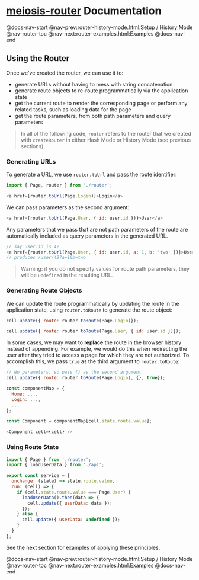 # [meiosis-router](https://meiosis.js.org/router) Documentation

@docs-nav-start
@nav-prev:router-history-mode.html:Setup / History Mode
@nav-router-toc
@nav-next:router-examples.html:Examples
@docs-nav-end

## Using the Router

Once we've created the router, we can use it to:

- generate URLs without having to mess with string concatenation
- generate route objects to re-route programmatically via the application state
- get the current route to render the corresponding page or perform any related tasks, such as
  loading data for the page
- get the route parameters, from both path parameters and query parameters

> In all of the following code, `router` refers to the router that we created with `createRouter` in
> either Hash Mode or History Mode (see previous sections).

### Generating URLs

To generate a URL, we use `router.toUrl` and pass the route identifier:

```js
import { Page, router } from './router';

<a href={router.toUrl(Page.Login)}>Login</a>
```

We can pass parameters as the second argument:

```js
<a href={router.toUrl(Page.User, { id: user.id })}>User</a>
```

Any parameters that we pass that are not path parameters of the route are automatically included as
query parameters in the generated URL.

```js
// say user.id is 42
<a href={router.toUrl(Page.User, { id: user.id, a: 1, b: 'two' })}>User</a>
// produces /user/42?a=1&b=two
```

> Warning: if you do not specify values for route path parameters, they will be `undefined` in the
> resulting URL.

### Generating Route Objects

We can update the route programmatically by updating the route in the application state, using
`router.toRoute` to generate the route object:

```js
cell.update({ route: router.toRoute(Page.Login)});

cell.update({ route: router.toRoute(Page.User, { id: user.id })});
```

In some cases, we may want to **replace** the route in the browser history instead of appending. For
example, we would do this when redirecting the user after they tried to access a page for which they
are not authorized. To accomplish this, we pass `true` as the third argument to `router.toRoute`:

```js
// No parameters, so pass {} as the second argument
cell.update({ route: router.toRoute(Page.Login), {}, true});
```

```js
const componentMap = {
  Home: ...,
  Login: ...,
  ...
};

const Component = componentMap[cell.state.route.value];

<Component cell={cell} />
```

### Using Route State

```js
import { Page } from './router';
import { loadUserData } from './api';

export const service = {
  onchange: (state) => state.route.value,
  run: (cell) => {
    if (cell.state.route.value === Page.User) {
      loadUserData().then(data => {
        cell.update({ userData: data });
      });
    } else {
      cell.update({ userData: undefined });
    }
  }
};
```

See the next section for examples of applying these principles.

@docs-nav-start
@nav-prev:router-history-mode.html:Setup / History Mode
@nav-router-toc
@nav-next:router-examples.html:Examples
@docs-nav-end
